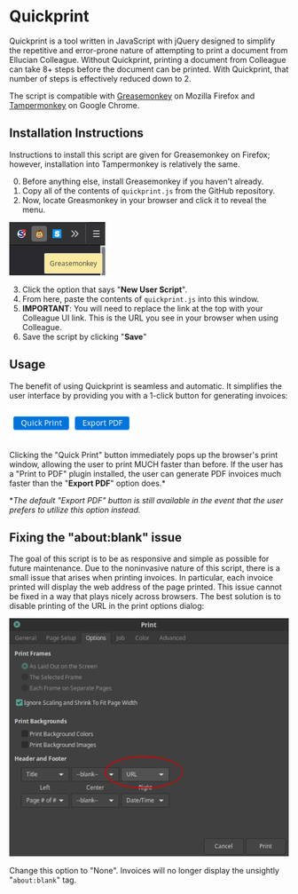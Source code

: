 # Quickprint

Quickprint is a tool written in JavaScript with jQuery designed to simplify the repetitive and error-prone nature of attempting to print a document from Ellucian Colleague. Without Quickprint, printing a document from Colleague can take 8+ steps before the document can be printed. With Quickprint, that number of steps is effectively reduced down to 2.

The script is compatible with [Greasemonkey](https://addons.mozilla.org/en-US/firefox/addon/greasemonkey/) on Mozilla Firefox and [Tampermonkey](https://chrome.google.com/webstore/detail/tampermonkey/dhdgffkkebhmkfjojejmpbldmpobfkfo?hl=en) on Google Chrome.

## Installation Instructions

Instructions to install this script are given for Greasemonkey on Firefox; however, installation into Tampermonkey is relatively the same.

0. Before anything else, install Greasemonkey if you haven't already.
1. Copy all of the contents of `quickprint.js` from the GitHub repository.
2. Now, locate Greasmonkey in your browser and click it to reveal the menu.

<img src="img/gm.png"/>

3. Click the option that says "**New User Script**".
4. From here, paste the contents of `quickprint.js` into this window.
5. **IMPORTANT**: You will need to replace the link at the top with your Colleague UI link. This is the URL you see in your browser when using Colleague.
6. Save the script by clicking "**Save**"

## Usage

The benefit of using Quickprint is seamless and automatic. It simplifies the user interface by providing you with a 1-click button for generating invoices:

<img src="img/qp.png"/>

Clicking the "Quick Print" button immediately pops up the browser's print window, allowing the user to print MUCH faster than before. If the user has a "Print to PDF" plugin installed, the user can generate PDF invoices much faster than the "**Export PDF**" option does.*

*_The default "Export PDF" button is still available in the event that the user prefers to utilize this option instead._

## Fixing the "about:blank" issue

The goal of this script is to be as responsive and simple as possible for future maintenance. Due to the noninvasive nature of this script, there is a small issue that arises when printing invoices. In particular, each invoice printed will display the web address of the page printed. This issue cannot be fixed in a way that plays nicely across browsers. The best solution is to disable printing of the URL in the print options dialog:

<img src="img/po.png" />

Change this option to "None". Invoices will no longer display the unsightly "`about:blank`" tag. 

